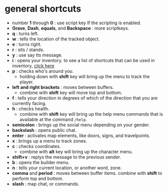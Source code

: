 # general shortcuts

* number **1** through **0** : use script key If the scripting is enabled.
* **Grave**, **Dash**, **equals**, and **Backspace** : more scriptkeys.
* **q** : turns left.
* **w** : tells the location of the tracked object.
* **e** : turns right.
* **r** : sits / stands.
* **y** : use say tts message.
* **i** : opens your inventory. to see a list of shortcuts that can be used in inventory, [click here](../inventory)
* **p** : checks who's around you.
	* holding down with **shift** key will bring up the menu to track the player.
* **left and right brackets** : moves between buffers.
	* combine with **shift** key will move top and bottom.
* **f** : tells your direction in degrees of which of the direction that you are currently facing.
* **h** : checks health.
	* combine with **shift** key will bring up the help menu commands that is available at the command `/help`.
* **semicolon** : brings up the social menu depending on your gender.
* **backslash** : opens public chat.
* **enter** : activates map elements, like doors, signs, and travelpoints.
* **x** : brings up a menu to track zones.
* **c** : checks coordinates.
	* combine with **alt** key will bring up the character menu.
* **shift+v** : replys the message to the previous sender.
* **b** : opens the builder menu.
* **n** : tells your current location, or another word, zone.
* **comma** and **period** : moves between buffer items. combine with **shift** to perform top and bottom.
* **slash** : map chat, or commands.